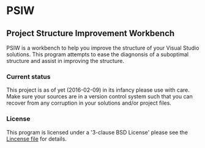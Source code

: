 # PSIW

## Project Structure Improvement Workbench

PSIW is a workbench to help you improve the structure of your Visual Studio
solutions. This program attempts to ease the diagnonsis of a suboptimal
structure and assist in improving the structure. 

### Current status
This project is as of yet (2016-02-09) in its infancy please use with
care. Make sure your sources are in a version control system such that
you can recover from any corruption in your solutions and/or project
files.

### License
This program is licensed under a '3-clause BSD License' please see the
[Lincense file](LICENSE) for details.

